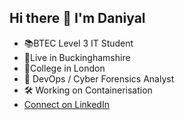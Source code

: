 ## Hi there 👋 I'm Daniyal

- 📚BTEC Level 3 IT Student
- 📍Live in Buckinghamshire
- 📍College in London
- 💼 DevOps / Cyber Forensics Analyst
- 🛠️ Working on Containerisation
- [Connect on LinkedIn](https://www.linkedin.com/in/daniyal-ali-67804227b)
